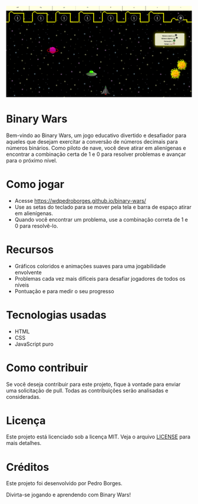 ![Minha imagem](img/binary-wars.png)

# Binary Wars

Bem-vindo ao Binary Wars, um jogo educativo divertido e desafiador para aqueles que desejam exercitar a conversão de números decimais para números binários. Como piloto de nave, você deve atirar em alienígenas e encontrar a combinação certa de 1 e 0 para resolver problemas e avançar para o próximo nível.

# Como jogar

- Acesse https://wdpedroborges.github.io/binary-wars/
- Use as setas do teclado para se mover pela tela e barra de espaço atirar em alienígenas.
- Quando você encontrar um problema, use a combinação correta de 1 e 0 para resolvê-lo.

# Recursos

- Gráficos coloridos e animações suaves para uma jogabilidade envolvente
- Problemas cada vez mais difíceis para desafiar jogadores de todos os níveis
- Pontuação e para medir o seu progresso

# Tecnologias usadas

- HTML
- CSS
- JavaScript puro

# Como contribuir

Se você deseja contribuir para este projeto, fique à vontade para enviar uma solicitação de pull. Todas as contribuições serão analisadas e consideradas.

# Licença

Este projeto está licenciado sob a licença MIT. Veja o arquivo [LICENSE](LICENSE.txt) para mais detalhes.

# Créditos

Este projeto foi desenvolvido por Pedro Borges.

Divirta-se jogando e aprendendo com Binary Wars!